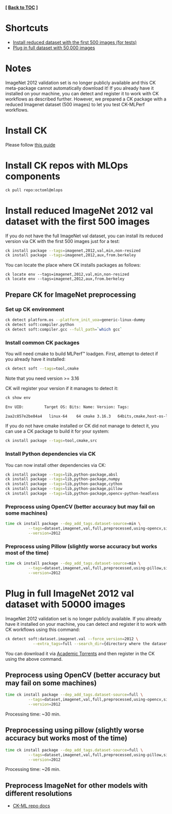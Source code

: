 **[ [Back to TOC](../README.md) ]**

# Shortcuts

- [Install reduced dataset with the first 500 images (for tests)](#install-reduced-imagenet-2012-val-dataset-with-the-first-500-images)
- [Plug in full dataset with 50,000 images](#plug-in-full-imagenet-2012-val-dataset-with-50000-images)

# Notes

ImageNet 2012 validation set is no longer publicly available
and this CK meta-package cannot automatically download it!
If you already have it installed on your machine, you can detect
and register it to work with CK workflows as described further.
However, we prepared a CK package with a reduced Imagenet dataset (500 images)
to let you test CK-MLPerf workflows.


# Install CK

Please follow [this guide](https://github.com/mlcommons/ck#instalation)

# Install CK repos with MLOps components

```bash
ck pull repo:octoml@mlops
```

# Install reduced ImageNet 2012 val dataset with the first 500 images

If you do not have the full ImageNet val dataset, you can install its reduced version via CK
with the first 500 images just for a test:

```bash
ck install package --tags=imagenet,2012,val,min,non-resized
ck install package --tags=imagenet,2012,aux,from.berkeley
```

You can locate the place where CK installs packages as follows:
```
ck locate env --tags=imagenet,2012,val,min,non-resized
ck locate env --tags=imagenet,2012,aux,from.berkeley
```

## Prepare CK for ImageNet preprocessing

### Set up CK environment

```bash
ck detect platform.os --platform_init_uoa=generic-linux-dummy
ck detect soft:compiler.python
ck detect soft:compiler.gcc --full_path=`which gcc`
```

### Install common CK packages

You will need cmake to build MLPerf&trade; loadgen. First, attempt to detect if you already have it installed:
```bash
ck detect soft --tags=tool,cmake
```

Note that you need version >= 3.16

CK will register your version if it manages to detect it:
```bash
ck show env

Env UID:         Target OS: Bits: Name: Version: Tags:

2aa2c857e2be84a4   linux-64    64 cmake 3.16.3   64bits,cmake,host-os-linux-64,target-os-linux-64,tool,v3,v3.16,v3.16.3
```

If you do not have cmake installed or CK did not manage to detect it, you can use a CK package to build it for your system:
```bash
ck install package --tags=tool,cmake,src
```

### Install Python dependencies via CK

You can now install other dependencies via CK:

```bash
ck install package --tags=lib,python-package,absl
ck install package --tags=lib,python-package,numpy
ck install package --tags=lib,python-package,cython
ck install package --tags=lib,python-package,pillow
ck install package --tags=lib,python-package,opencv-python-headless
```

### Preprocess using OpenCV (better accuracy but may fail on some machines)

```bash
time ck install package --dep_add_tags.dataset-source=min \
          --tags=dataset,imagenet,val,full,preprocessed,using-opencv,side.224 \
          --version=2012
```

### Preprocess using Pillow (slightly worse accuracy but works most of the time)

```bash
time ck install package --dep_add_tags.dataset-source=min \
          --tags=dataset,imagenet,val,full,preprocessed,using-pillow,side.224 \
          --version=2012
```


# Plug in full ImageNet 2012 val dataset with 50000 images

ImageNet 2012 validation set is no longer publicly available.
If you already have it installed on your machine, you can detect
and register it to work with CK workflows using this command:

```bash
ck detect soft:dataset.imagenet.val --force_version=2012 \
            --extra_tags=full --search_dir={directory where the dataset is installed}
```

You can download it via [Academic Torrents](https://academictorrents.com/details/5d6d0df7ed81efd49ca99ea4737e0ae5e3a5f2e5)
and then register in the CK using the above command.


## Preprocess using OpenCV (better accuracy but may fail on some machines)

```bash
time ck install package --dep_add_tags.dataset-source=full \
          --tags=dataset,imagenet,val,full,preprocessed,using-opencv,side.224 \
          --version=2012
```

Processing time: ~30 min.

## Preprocessing using pillow (slightly worse accuracy but works most of the time)

```bash
time ck install package --dep_add_tags.dataset-source=full \
          --tags=dataset,imagenet,val,full,preprocessed,using-pillow,side.224 \
          --version=2012
```

Processing time: ~26 min.


## Preprocess ImageNet for other models with different resolutions

* [CK-ML repo docs](https://github.com/mlcommons/ck-mlops/blob/main/program/image-classification-tflite-loadgen/README.md)
